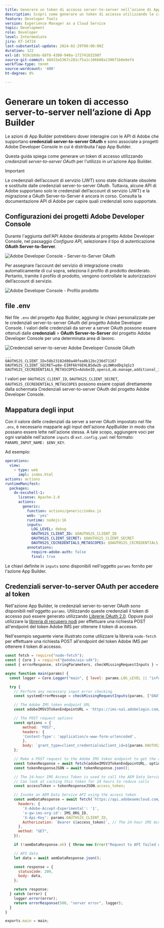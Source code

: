 ```yaml
---
title: Generare un token di accesso server-to-server nell’azione di App Builder
description: Scopri come generare un token di accesso utilizzando le credenziali server-to-server OAuth per l’utilizzo in un’azione App Builder.
feature: Developer Tools
version: Experience Manager as a Cloud Service
topic: Development
role: Developer
level: Intermediate
jira: KT-14724
last-substantial-update: 2024-02-29T00:00:00Z
duration: 122
exl-id: 919cb9de-68f8-4380-940a-17274183298f
source-git-commit: 48433a5367c281cf5a1c106b08a1306f1b0e8ef4
workflow-type: tm+mt
source-wordcount: '400'
ht-degree: 0%

---
```


# Generare un token di accesso server-to-server nell’azione di App Builder

Le azioni di App Builder potrebbero dover interagire con le API di Adobe che supportano **credenziali server-to-server OAuth** e sono associate a progetti Adobe Developer Console in cui è distribuita l&#39;app App Builder.

Questa guida spiega come generare un token di accesso utilizzando _credenziali server-to-server OAuth_ per l&#39;utilizzo in un&#39;azione App Builder.

>[!IMPORTANT]
>
> Le credenziali dell’account di servizio (JWT) sono state dichiarate obsolete e sostituite dalle credenziali server-to-server OAuth. Tuttavia, alcune API di Adobe supportano solo le credenziali dell’account di servizio (JWT) e la migrazione a OAuth Server-to-Server è ancora in corso. Consulta la documentazione API di Adobe per capire quali credenziali sono supportate.

## Configurazioni dei progetti Adobe Developer Console

Durante l&#39;aggiunta dell&#39;API Adobe desiderata al progetto Adobe Developer Console, nel passaggio _Configura API_, selezionare il tipo di autenticazione **OAuth Server-to-Server**.

![Adobe Developer Console - Server-to-Server OAuth](./assets/s2s-auth/oauth-server-to-server.png)

Per assegnare l’account del servizio di integrazione creato automaticamente di cui sopra, seleziona il profilo di prodotto desiderato. Pertanto, tramite il profilo di prodotto, vengono controllate le autorizzazioni dell’account di servizio.

![Adobe Developer Console - Profilo prodotto](./assets/s2s-auth/select-product-profile.png)

## file .env

Nel file `.env` del progetto App Builder, aggiungi le chiavi personalizzate per le credenziali server-to-server OAuth del progetto Adobe Developer Console. I valori delle credenziali da server a server OAuth possono essere ottenuti dalle __credenziali__ > __OAuth Server-to-Server__ del progetto Adobe Developer Console per una determinata area di lavoro.

![Credenziali server-to-server Adobe Developer Console OAuth](./assets/s2s-auth/oauth-server-to-server-credentials.png)

```
...
OAUTHS2S_CLIENT_ID=58b23182d80a40fea8b12bc236d71167
OAUTHS2S_CLIENT_SECRET=p8e-EIRF6kY6EHLBSdw2b-pLUWKodDqJqSz3
OAUTHS2S_CECREDENTIALS_METASCOPES=AdobeID,openid,ab.manage,additional_info.projectedProductContext,read_organizations,read_profile,account_cluster.read
```

I valori per `OAUTHS2S_CLIENT_ID`, `OAUTHS2S_CLIENT_SECRET`, `OAUTHS2S_CECREDENTIALS_METASCOPES` possono essere copiati direttamente dalla schermata Credenziali server-to-server OAuth del progetto Adobe Developer Console.

## Mappatura degli input

Con il valore delle credenziali da server a server OAuth impostato nel file `.env`, è necessario mapparle agli input dell&#39;azione AppBuilder in modo che possano essere lette nell&#39;azione stessa. A tale scopo, aggiungere voci per ogni variabile nell&#39;azione `inputs` di `ext.config.yaml` nel formato: `PARAMS_INPUT_NAME: $ENV_KEY`.

Ad esempio:

```yaml
operations:
  view:
    - type: web
      impl: index.html
actions: actions
runtimeManifest:
  packages:
    dx-excshell-1:
      license: Apache-2.0
      actions:
        generic:
          function: actions/generic/index.js
          web: 'yes'
          runtime: nodejs:16
          inputs:
            LOG_LEVEL: debug
            OAUTHS2S_CLIENT_ID: $OAUTHS2S_CLIENT_ID
            OAUTHS2S_CLIENT_SECRET: $OAUTHS2S_CLIENT_SECRET
            OAUTHS2S_CECREDENTIALS_METASCOPES: $OAUTHS2S_CECREDENTIALS_METASCOPES
          annotations:
            require-adobe-auth: false
            final: true
```

Le chiavi definite in `inputs` sono disponibili nell&#39;oggetto `params` fornito per l&#39;azione App Builder.

## Credenziali server-to-server OAuth per accedere al token

Nell&#39;azione App Builder, le credenziali server-to-server OAuth sono disponibili nell&#39;oggetto `params`. Utilizzando queste credenziali il token di accesso può essere generato utilizzando [Librerie OAuth 2.0](https://oauth.net/code/). Oppure puoi utilizzare la [libreria di recupero nodi](https://www.npmjs.com/package/node-fetch) per effettuare una richiesta POST all&#39;endpoint del token Adobe IMS per ottenere il token di accesso.

Nell&#39;esempio seguente viene illustrato come utilizzare la libreria `node-fetch` per effettuare una richiesta POST all&#39;endpoint del token Adobe IMS per ottenere il token di accesso.

```javascript
const fetch = require("node-fetch");
const { Core } = require("@adobe/aio-sdk");
const { errorResponse, stringParameters, checkMissingRequestInputs } = require("../utils");

async function main(params) {
  const logger = Core.Logger("main", { level: params.LOG_LEVEL || "info" });

  try {
    // Perform any necessary input error checking
    const systemErrorMessage = checkMissingRequestInputs(params, ["OAUTHS2S_CLIENT_ID", "OAUTHS2S_CLIENT_SECRET", "OAUTHS2S_CECREDENTIALS_METASCOPES"], []);

    // The Adobe IMS token endpoint URL
    const adobeIMSV3TokenEndpointURL = 'https://ims-na1.adobelogin.com/ims/token/v3';

    // The POST request options
    const options = {
        method: 'POST',
        headers: {
        'Content-Type': 'application/x-www-form-urlencoded',
        },
        body: `grant_type=client_credentials&client_id=${params.OAUTHS2S_CLIENT_ID}&client_secret=${params.OAUTHS2S_CLIENT_SECRET}&scope=${params.OAUTHS2S_CECREDENTIALS_METASCOPES}`,
    };

    // Make a POST request to the Adobe IMS token endpoint to get the access token
    const tokenResponse = await fetch(adobeIMSV3TokenEndpointURL, options);
    const tokenResponseJSON = await tokenResponse.json();

    // The 24-hour IMS Access Token is used to call the AEM Data Service API
    // Can look at caching this token for 24 hours to reduce calls
    const accessToken = tokenResponseJSON.access_token;

    // Invoke an AEM Data Service API using the access token
    const aemDataResponse = await fetch(`https://api.adobeaemcloud.com/adobe/stats/statistics/contentRequestsQuota?imsOrgId=${IMS_ORG_ID}&current=true`, {
      headers: {
        'X-Adobe-Accept-Experimental': '1',
        'x-gw-ims-org-id': IMS_ORG_ID,
        'X-Api-Key': params.OAUTHS2S_CLIENT_ID,
        Authorization: `Bearer ${access_token}`, // The 24-hour IMS Access Token
      },
      method: "GET",
    });

    if (!aemDataResponse.ok) { throw new Error("Request to API failed with status code " + aemDataResponse.status);}

    // API data
    let data = await aemDataResponse.json();

    const response = {
      statusCode: 200,
      body: data,
    };

    return response;
  } catch (error) {
    logger.error(error);
    return errorResponse(500, "server error", logger);
  }
}

exports.main = main;
```
